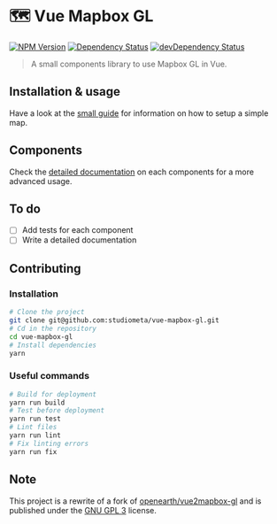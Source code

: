 # 🗺 Vue Mapbox GL

[![NPM Version](https://img.shields.io/npm/v/@studiometa/vue-mapbox-gl.svg?style=flat-square)](https://www.npmjs.com/package/@studiometa/vue-mapbox-gl)
[![Dependency Status](https://img.shields.io/david/studiometa/vue-mapbox-gl.svg?label=deps&style=flat-square)](https://david-dm.org/studiometa/vue-mapbox-gl)
[![devDependency Status](https://img.shields.io/david/dev/studiometa/vue-mapbox-gl.svg?label=devDeps&style=flat-square)](https://david-dm.org/studiometa/vue-mapbox-gl?type=dev)

> A small components library to use Mapbox GL in Vue.

## Installation & usage

Have a look at the [small guide](https://studiometa.github.io/vue-mapbox-gl/guide/) for information on how to setup a simple map.

## Components

Check the [detailed documentation](https://studiometa.github.io/vue-mapbox-gl/components/) on each components for a more advanced usage.

## To do

- [ ] Add tests for each component
- [ ] Write a detailed documentation

## Contributing

### Installation

```bash
# Clone the project
git clone git@github.com:studiometa/vue-mapbox-gl.git
# Cd in the repository
cd vue-mapbox-gl
# Install dependencies
yarn
```

### Useful commands

```bash
# Build for deployment
yarn run build
# Test before deployment
yarn run test
# Lint files
yarn run lint
# Fix linting errors
yarn run fix
```

## Note

This project is a rewrite of a fork of [openearth/vue2mapbox-gl](https://github.com/openearth/vue2mapbox-gl) and is published under the [GNU GPL 3](https://www.gnu.org/licenses/gpl-3.0.en.html) license.

